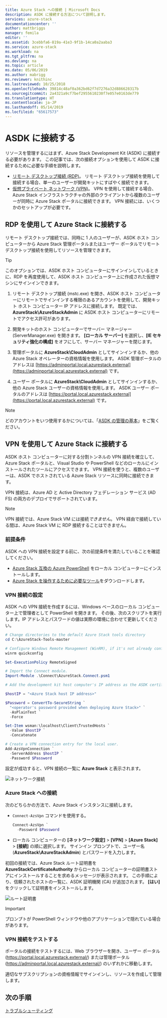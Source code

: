 ```yaml
---
title: Azure Stack への接続 | Microsoft Docs
description: ASDK に接続する方法について説明します。
services: azure-stack
documentationcenter: ''
author: mattbriggs
manager: femila
editor: ''
ms.assetid: 3cebbfa6-819a-41e3-9f1b-14ca0a2aaba3
ms.service: azure-stack
ms.workload: na
ms.tgt_pltfrm: na
ms.devlang: na
ms.topic: article
ms.date: 05/06/2019
ms.author: mabrigg
ms.reviewer: knithinc
ms.lastreviewed: 10/25/2018
ms.openlocfilehash: 39814c48af0a362bd62f7d7276a32d886628317b
ms.sourcegitcommit: 2a4321a9cf7bef2955610230f7e057e0163de779
ms.translationtype: HT
ms.contentlocale: ja-JP
ms.lasthandoff: 05/14/2019
ms.locfileid: "65617573"
---
```

# <a name="connect-to-the-asdk"></a>ASDK に接続する

リソースを管理するにはまず、Azure Stack Development Kit (ASDK) に接続する必要があります。 この記事では、次の接続オプションを使用して ASDK に接続するために必要な手順を説明します。

* [リモート デスクトップ接続 (RDP)](#connect-with-rdp)。 リモート デスクトップ接続を使用して接続する場合、単一のユーザーが開発キットにすばやく接続できます。
* [仮想プライベート ネットワーク (VPN)](#connect-with-vpn)。 VPN を使用して接続する場合、Azure Stack インフラストラクチャの外部のクライアントから複数のユーザーが同時に Azure Stack ポータルに接続できます。 VPN 接続には、いくつかのセットアップが必要です。

<a name="connect-with-rdp"></a>
## <a name="connect-to-azure-stack-using-rdp"></a>RDP を使用して Azure Stack に接続する

リモート デスクトップ接続では、同時に 1 人のユーザーが、ASDK ホスト コンピューターから Azure Stack 管理ポータルまたはユーザー ポータルでリモート デスクトップ接続を使用してリソースを管理できます。 

> [!TIP]
> このオプションでは、ASDK ホスト コンピューターにサインインしているときに、RDP を再度使用して、ASDK ホスト コンピューター上に作成された仮想マシンにサインインできます。 

1. リモート デスクトップ接続 (mstc.exe) を開き、ASDK ホスト コンピューターにリモートでサインインする権限のあるアカウントを使用して、開発キット ホスト コンピューター IP アドレスに接続します。 既定では、**AzureStack\AzureStackAdmin** に ASDK ホスト コンピューターにリモートでアクセス許可があります。  

2. 開発キットのホスト コンピューターでサーバー マネージャー (ServerManager.exe) を開きます。 **[ローカル サーバー]** を選択し、**[IE セキュリティ強化の構成]** をオフにして、サーバー マネージャーを閉じます。

3. 管理ポータルに **AzureStack\CloudAdmin** としてサインインするか、他の Azure Stack オペレーターの資格情報を使用します。 ASDK 管理ポータルのアドレスは [https://adminportal.local.azurestack.external](https://adminportal.local.azurestack.external) です。

4. ユーザー ポータルに **AzureStack\CloudAdmin** としてサインインするか、他の Azure Stack ユーザーの資格情報を使用します。 ASDK ユーザー ポータルのアドレスは [https://portal.local.azurestack.external](https://portal.local.azurestack.external) です。

> [!NOTE]
> どのアカウントをいつ使用するかについては、「[ASDK の管理の基本](asdk-admin-basics.md#what-account-should-i-use)」をご覧ください。

<a name="connect-with-vpn"></a>
## <a name="connect-to-azure-stack-using-vpn"></a>VPN を使用して Azure Stack に接続する

ASDK ホスト コンピューターに対する分割トンネルの VPN 接続を確立して、Azure Stack ポータルと、Visual Studio や PowerShell などのローカルにインストールされたツールにアクセスできます。 VPN 接続を使うと、複数のユーザーは、ASDK でホストされている Azure Stack リソースに同時に接続できます。

VPN 接続は、Azure AD と Active Directory フェデレーション サービス (AD FS) の両方のデプロイでサポートされています。

> [!NOTE]
> VPN 接続では、Azure Stack VM には接続*できません*。 VPN 経由で接続している間は、Azure Stack VM に RDP 接続することはできません。

### <a name="prerequisites"></a>前提条件
ASDK への VPN 接続を設定する前に、次の前提条件を満たしていることを確認してください。

- [Azure Stack 互換の Azure PowerShell](asdk-post-deploy.md#install-azure-stack-powershell) をローカル コンピューターにインストールします。  
- [Azure Stack を操作するために必要なツール](asdk-post-deploy.md#download-the-azure-stack-tools)をダウンロードします。

### <a name="set-up-vpn-connectivity"></a>VPN 接続の設定

ASDK への VPN 接続を作成するには、Windows ベースのローカル コンピューター上で管理者として PowerShell を開きます。 その後、次のスクリプトを実行します。IP アドレスとパスワードの値は実際の環境に合わせて更新してください。

```powershell
# Change directories to the default Azure Stack tools directory
cd C:\AzureStack-Tools-master

# Configure Windows Remote Management (WinRM), if it's not already configured.
winrm quickconfig  

Set-ExecutionPolicy RemoteSigned

# Import the Connect module.
Import-Module .\Connect\AzureStack.Connect.psm1

# Add the development kit host computer's IP address as the ASDK certificate authority (CA) to the list of trusted hosts. Make sure you update the IP address and password values for your environment.

$hostIP = "<Azure Stack host IP address>"

$Password = ConvertTo-SecureString `
  "<operator's password provided when deploying Azure Stack>" `
  -AsPlainText `
  -Force

Set-Item wsman:\localhost\Client\TrustedHosts `
  -Value $hostIP `
  -Concatenate

# Create a VPN connection entry for the local user.
Add-AzsVpnConnection `
  -ServerAddress $hostIP `
  -Password $Password

```

設定が成功すると、VPN 接続の一覧に **Azure Stack** と表示されます。

![ネットワーク接続](media/asdk-connect/vpn.png)  

### <a name="connect-to-azure-stack"></a>Azure Stack への接続

  次のどちらかの方法で、Azure Stack インスタンスに接続します。  

  * `Connect-AzsVpn` コマンドを使用する。
      
    ```powershell
    Connect-AzsVpn `
      -Password $Password
    ```

  * ローカル コンピューターの **[ネットワーク設定]** > **[VPN]** > **[Azure Stack]** > **[接続]** の順に選択します。 サインイン プロンプトで、ユーザー名 (**AzureStack\AzureStackAdmin**) とパスワードを入力します。

初回の接続では、Azure Stack ルート証明書を **AzureStackCertificateAuthority** からローカル コンピューターの証明書ストアにインストールすることを求めるメッセージが表示されます。 この手順により、信頼されたホストの一覧に、ASDK 証明機関 (CA) が追加されます。 **[はい]** をクリックして証明書をインストールします。

![ルート証明書](media/asdk-connect/cert.png)  
  
  > [!IMPORTANT]
  > プロンプトが PowerShell ウィンドウや他のアプリケーションで隠れている場合があります。

### <a name="test-vpn-connectivity"></a>VPN 接続をテストする

ポータルの接続をテストするには、Web ブラウザーを開き、ユーザー ポータル (https://portal.local.azurestack.external/) または管理ポータル (https://adminportal.local.azurestack.external/) のいずれかに移動します。 

適切なサブスクリプションの資格情報でサインインし、リソースを作成して管理します。  

## <a name="next-steps"></a>次の手順

[トラブルシューティング](asdk-troubleshooting.md)
